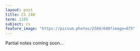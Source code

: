 ```yaml
---
layout: post
title: CS 240
term: 1195
subject: cs
feature_image: "https://picsum.photos/2560/600?image=875"
---
```


Partial notes coming soon...
